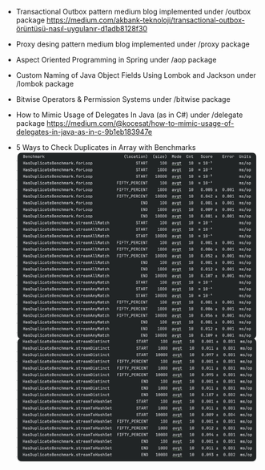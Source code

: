 - Transactional Outbox pattern medium blog implemented under /outbox package
  https://medium.com/akbank-teknoloji/transactional-outbox-örüntüsü-nasıl-uygulanır-d1adb8128f30
  
- Proxy desing pattern medium blog implemented under /proxy package

- Aspect Oriented Programming in Spring under /aop package
  
- Custom Naming of Java Object Fields Using Lombok and Jackson under /lombok package

- Bitwise Operators & Permission Systems under /bitwise package

- How to Mimic Usage of Delegates In Java (as in C#) under /delegate package
  https://medium.com/@kocesat/how-to-mimic-usage-of-delegates-in-java-as-in-c-9b1eb183947e

- 5 Ways to Check Duplicates in Array with Benchmarks
![Here is the result](https://github.com/kocesat/demos/blob/master/src/main/resources/static/checkduplicate_jmh.jpeg?raw=true)
